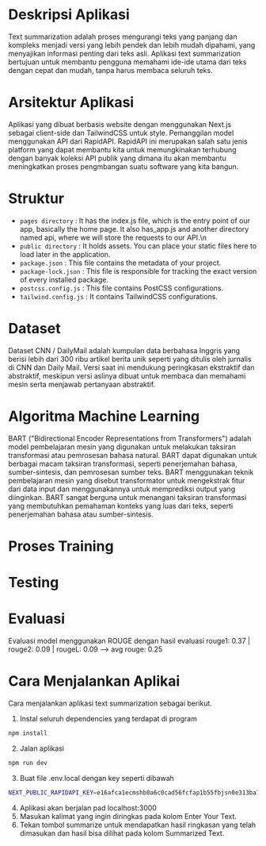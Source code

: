 # Deskripsi Aplikasi
Text summarization adalah proses mengurangi teks yang panjang dan kompleks menjadi versi yang lebih pendek dan lebih mudah dipahami, yang menyajikan informasi penting dari teks asli. Aplikasi text summarization bertujuan untuk membantu pengguna memahami ide-ide utama dari teks dengan cepat dan mudah, tanpa harus membaca seluruh teks.

# Arsitektur Aplikasi
Aplikasi yang dibuat berbasis website dengan menggunakan Next.js sebagai client-side dan TailwindCSS untuk style. Pemanggilan model menggunakan API dari RapidAPI.
RapidAPI ini merupakan salah satu jenis platform yang dapat membantu kita untuk memungkinakan terhubung dengan banyak koleksi API publik yang dimana itu akan membantu meningkatkan proses pengmbangan suatu software yang kita bangun.

# Struktur
- `pages directory` : It has the index.js file, which is the entry point of our app, basically the home page. It also has_app.js and another directory named api, where we will store the requests to our API.\n
- `public directory` : It holds assets. You can place your static files here to load later in the application.
- `package.json` : This file contains the metadata of your project.
- `package-lock.json` : This file is responsible for tracking the exact version of every installed package.
- `postcss.config.js` : This file contains PostCSS configurations.
- `tailwind.config.js` : It contains TailwindCSS configurations.

# Dataset
Dataset CNN / DailyMail adalah kumpulan data berbahasa Inggris yang berisi lebih dari 300 ribu artikel berita unik seperti yang ditulis oleh jurnalis di CNN dan Daily Mail. Versi saat ini mendukung peringkasan ekstraktif dan abstraktif, meskipun versi aslinya dibuat untuk membaca dan memahami mesin serta menjawab pertanyaan abstraktif.

# Algoritma Machine Learning
BART ("Bidirectional Encoder Representations from Transformers") adalah model pembelajaran mesin yang digunakan untuk melakukan taksiran transformasi atau pemrosesan bahasa natural. BART dapat digunakan untuk berbagai macam taksiran transformasi, seperti penerjemahan bahasa, sumber-sintesis, dan pemrosesan sumber teks. BART menggunakan teknik pembelajaran mesin yang disebut transformator untuk mengekstrak fitur dari data input dan menggunakannya untuk memprediksi output yang diinginkan. BART sangat berguna untuk menangani taksiran transformasi yang membutuhkan pemahaman konteks yang luas dari teks, seperti penerjemahan bahasa atau sumber-sintesis.
  
# Proses Training

# Testing

# Evaluasi
Evaluasi model menggunakan ROUGE dengan hasil evaluasi
rouge1: 0.37 | rouge2: 0.09 | rougeL: 0.09 --> avg rouge: 0.25

# Cara Menjalankan Aplikai
 Cara menjalankan aplikasi text summarization sebagai berikut.
 1. Instal seluruh dependencies yang terdapat di program
 ```bash
npm install
```
2. Jalan aplikasi
```bash
npm run dev
``` 
3. Buat file .env.local dengan key seperti dibawah
```bash
NEXT_PUBLIC_RAPIDAPI_KEY=e16afca1ecmshb0a6c0cad56fcfap1b55fbjsn0e313ba75a01
``` 
4. Aplikasi akan berjalan pad localhost:3000
5. Masukan kalimat yang ingin diringkas pada kolom Enter Your Text.
6. Tekan tombol summarize untuk mendapatkan hasil ringkasan yang telah dimasukan dan hasil bisa dilihat pada kolom Summarized Text.

